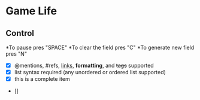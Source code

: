 # Game Life

## Control
*To pause pres "SPACE"
*To clear the field pres "C"
*To generate new field pres "N"

- [x] @mentions, #refs, [links](), **formatting**, and <del>tags</del> supported
- [x] list syntax required (any unordered or ordered list supported)
- [x] this is a complete item
- []
